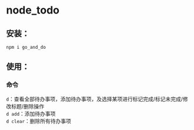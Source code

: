 # node_todo
## 安装：
` npm i go_and_do `
## 使用：
### 命令 </br>
` d `：查看全部待办事项，添加待办事项，及选择某项进行标记完成/标记未完成/修改标题/删除操作 </br>
` d add `：添加待办事项 </br>
` d clear `：删除所有待办事项 </br>
